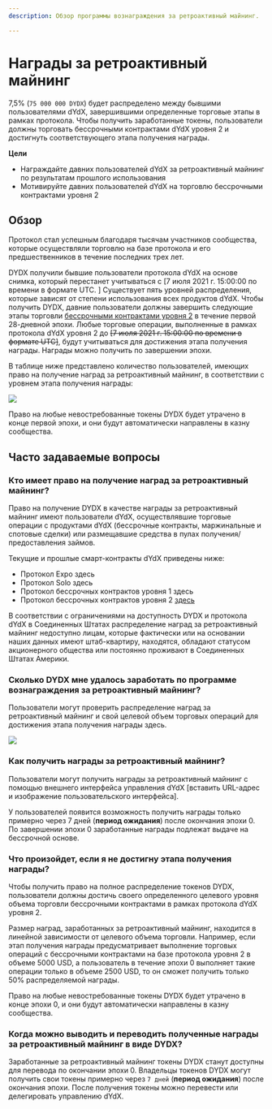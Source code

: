 ```yaml
---
description: Обзор программы вознаграждения за ретроактивный майнинг.

---
```


# Награды за ретроактивный майнинг

7,5% \(`75 000 000 DYDX`\) будет распределено между бывшими пользователями dYdX, завершившими определенные торговые этапы в рамках протокола. Чтобы получить заработанные токены, пользователи должны торговать бессрочными контрактами dYdX уровня 2 и достигнуть соответствующего этапа получения награды.

**Цели**

* Награждайте давних пользователей dYdX за ретроактивный майнинг по результатам прошлого использования
* Мотивируйте давних пользователей dYdX на торговлю бессрочными контрактами уровня 2

## Обзор

Протокол стал успешным благодаря тысячам участников сообщества, которые осуществляли торговлю на базе протокола и его предшественников в течение последних трех лет.

DYDX получили бывшие пользователи протокола dYdX на основе снимка, который перестанет учитываться с \[7 июля 2021 г. 15:00:00 по времени в формате UTC. \] Существует пять уровней распределения, которые зависят от степени использования всех продуктов dYdX. Чтобы получить DYDX, давние пользователи должны завершить следующие этапы торговли [бессрочными контрактами уровня 2](https://trade.dydx.exchange) в течение первой 28-дневной эпохи. Любые торговые операции, выполненные в рамках протокола dYdX уровня 2 до ~~\[7 июля 2021 г. 15:00:00 по времени в формате UTC\]~~, будут учитываться для достижения этапа получения награды. Награды можно получить по завершении эпохи.

В таблице ниже представлено количество пользователей, имеющих право на получение наград за ретроактивный майнинг, в соответствии с уровнем этапа получения награды:

![](https://lh6.googleusercontent.com/iH_QWjelVjw0XNiarfQOtIDWoNXDFNesToS0W7dKnMCUM9s4cdVF4ocrO4orhtZNMEdGP7XjexAOrn-fsVpiLVaoq5NNSzS-BzhDRYcMURlJJ5klqi3VCJyPP-x5tJ-oCJpgyJ7j)

Право на любые невостребованные токены DYDX будет утрачено в конце первой эпохи, и они будут автоматически направлены в казну сообщества.

## **Часто задаваемые вопросы**

### **Кто имеет право на получение наград за ретроактивный майнинг?**

Право на получение DYDX в качестве награды за ретроактивный майнинг имеют пользователи dYdX, осуществлявшие торговые операции с продуктами dYdX \(бессрочные контракты, маржинальные и спотовые сделки\) или размещавшие средства в пулах получения/предоставления займов.

Текущие и прошлые смарт-контракты dYdX приведены ниже:

* Протокол Expo здесь
* Протокол Solo здесь
* Протокол бессрочных контрактов уровня 1 здесь
* Протокол бессрочных контрактов уровня 2 [здесь](https://etherscan.io/address/0xd54f502e184b6b739d7d27a6410a67dc462d69c8)

В соответствии с ограничениями на доступность DYDX и протокола dYdX в Соединенных Штатах распределение наград за ретроактивный майнинг недоступно лицам, которые фактически или на основании наших данных имеют штаб-квартиру, находятся, обладают статусом акционерного общества или постоянно проживают в Соединенных Штатах Америки.

### **Сколько DYDX мне удалось заработать по программе вознаграждения за ретроактивный майнинг?**

Пользователи могут проверить распределение наград за ретроактивный майнинг и свой целевой объем торговых операций для достижения этапа получения награды здесь.

![](https://lh5.googleusercontent.com/DiJXEw5PJe17cNPzYwIxOeiR6e0Aa6htTNuOWmJ97fS1Wp0fnMuHReDPC6K4a1UuGOiknTxedSoNs4hoyb4aSQrZlmdbVfndGQJBnUt9V81JV24PQ8JZh00WKiizDnuJ7OYJ9Czc)

### **Как получить награды за ретроактивный майнинг?**

Пользователи могут получить награды за ретроактивный майнинг с помощью внешнего интерфейса управления dYdX \[вставить URL-адрес и изображение пользовательского интерфейса\].

У пользователей появится возможность получить награды только примерно через 7 дней \(**период ожидания**\) после окончания эпохи 0. По завершении эпохи 0 заработанные награды подлежат выдаче на бессрочной основе.

### Что произойдет, если я не достигну этапа получения награды?

Чтобы получить право на полное распределение токенов DYDX, пользователи должны достичь своего определенного целевого уровня объема торговли бессрочными контрактами в рамках протокола dYdX уровня 2.

Размер наград, заработанных за ретроактивный майнинг, находится в линейной зависимости от целевого объема торговли. Например, если этап получения награды предусматривает выполнение торговых операций с бессрочными контрактами на базе протокола уровня 2 в объеме 5000 USD, а пользователь в течение эпохи 0 выполняет такие операции только в объеме 2500 USD, то он сможет получить только 50% распределяемой награды.

Право на любые невостребованные токены DYDX будет утрачено в конце эпохи 0, и они будут автоматически направлены в казну сообщества.

### Когда можно выводить и переводить полученные награды за ретроактивный майнинг в виде DYDX?

Заработанные за ретроактивный майнинг токены DYDX станут доступны для перевода по окончании эпохи 0. Владельцы токенов DYDX могут получить свои токены примерно через `7 дней` \(**период ожидания**\) после окончания эпохи. После получения токены можно перевести или делегировать управлению dYdX.

